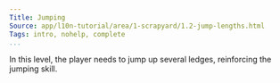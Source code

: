 ```yaml
---
Title: Jumping
Source: app/l10n-tutorial/area/1-scrapyard/1.2-jump-lengths.html
Tags: intro, nohelp, complete
...
```


In this level, the player needs to jump up several ledges,
reinforcing the jumping skill.
